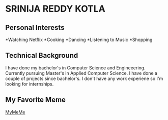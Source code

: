 # SRINIJA REDDY KOTLA
## Personal Interests
*Watching Netflix
*Cooking
*Dancing
*Listening to Music
*Shopping
## Technical Background
I have done my bachelor's in Computer Science and Engineeering. Currently pursuing Master's in Applied Computer Science. I have done a couple of projects since bachelor's. I don't have any work experiene so I'm looking for internships.
## My Favorite Meme
[MyMeMe](https://www.google.com/url?sa=i&url=https%3A%2F%2Fcatlintucker.com%2F2015%2F02%2Fcreate-original-theme-memes%2F&psig=AOvVaw1ParcPKfpBAHmujImF7vI2&ust=1726790863409000&source=images&cd=vfe&opi=89978449&ved=0CBQQjRxqFwoTCOjgv7rbzYgDFQAAAAAdAAAAABAJ)